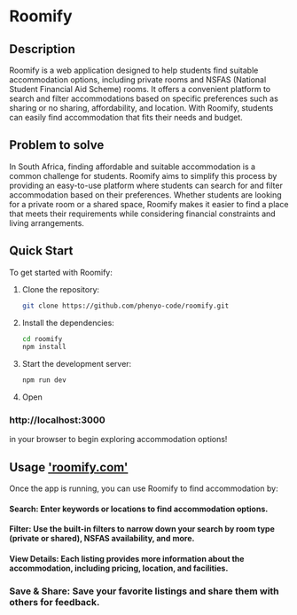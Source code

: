# Roomify 

## Description
Roomify is a web application designed to help students find suitable accommodation options, including private rooms and NSFAS (National Student Financial Aid Scheme) rooms. It offers a convenient platform to search and filter accommodations based on specific preferences such as sharing or no sharing, affordability, and location. With Roomify, students can easily find accommodation that fits their needs and budget.

## Problem to solve
In South Africa, finding affordable and suitable accommodation is a common challenge for students. Roomify aims to simplify this process by providing an easy-to-use platform where students can search for and filter accommodation based on their preferences. Whether students are looking for a private room or a shared space, Roomify makes it easier to find a place that meets their requirements while considering financial constraints and living arrangements.

## Quick Start
To get started with Roomify:

1. Clone the repository:
   ```bash
   git clone https://github.com/phenyo-code/roomify.git

   
2. Install the dependencies:
    ```bash
    cd roomify
    npm install

3. Start the development server:
    ```bash
    npm run dev


4. Open
### http://localhost:3000
in your browser to begin exploring accommodation options!




## Usage  ['roomify.com'](https://roomify-seven.vercel.app/)
Once the app is running, you can use Roomify to find accommodation by:

#### Search: Enter keywords or locations to find accommodation options.
#### Filter: Use the built-in filters to narrow down your search by room type (private or shared), NSFAS availability, and more.
#### View Details: Each listing provides more information about the accommodation, including pricing, location, and facilities.
### Save & Share: Save your favorite listings and share them with others for feedback.
